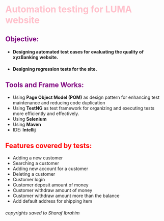 
# <span style="color: Pink;">Automation testing for LUMA website</span>

## <span style="color: Purple;"> Objective: </span>
* <h4>Designing automated test cases for evaluating the quality of xyzBanking website.</h4>
* <h4>Designing regression tests for the site.</h4>

## <span style="color: Purple;"> Tools and Frame Works: </span>
* <h>Using **Page Object Model (POM)** as design pattern for enhancing test maintenance and reducing code duplication 
* Using **TestNG** as test framework for organizing and executing tests more efficiently and effectively.
* Using **Selenium**
* Using **Maven** 
* IDE: **Intellij** 
</h4>

## <span style="color: Red;"> Features covered by tests:
* Adding a new customer
* Searching a customer
* Adding new account for a customer
* Deleting a customer
* Customer login
* Customer deposit amount of money
* Customer withdraw amount of money
* Customer withdraw amount more than the balance
* Add default address for shipping item



<h6>copyrights saved to Sharaf Ibrahim</h6>
